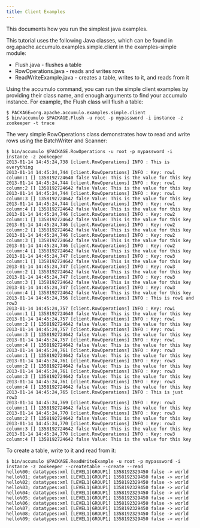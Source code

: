 ```yaml
---
title: Client Examples
---
```


This documents how you run the simplest java examples.

This tutorial uses the following Java classes, which can be found in org.apache.accumulo.examples.simple.client in the examples-simple module:

 * Flush.java - flushes a table
 * RowOperations.java - reads and writes rows
 * ReadWriteExample.java - creates a table, writes to it, and reads from it

Using the accumulo command, you can run the simple client examples by providing their
class name, and enough arguments to find your accumulo instance. For example,
the Flush class will flush a table:

    $ PACKAGE=org.apache.accumulo.examples.simple.client
    $ bin/accumulo $PACKAGE.Flush -u root -p mypassword -i instance -z zookeeper -t trace

The very simple RowOperations class demonstrates how to read and write rows using the BatchWriter
and Scanner:

    $ bin/accumulo $PACKAGE.RowOperations -u root -p mypassword -i instance -z zookeeper
    2013-01-14 14:45:24,738 [client.RowOperations] INFO : This is everything
    2013-01-14 14:45:24,744 [client.RowOperations] INFO : Key: row1 column:1 [] 1358192724640 false Value: This is the value for this key
    2013-01-14 14:45:24,744 [client.RowOperations] INFO : Key: row1 column:2 [] 1358192724642 false Value: This is the value for this key
    2013-01-14 14:45:24,744 [client.RowOperations] INFO : Key: row1 column:3 [] 1358192724642 false Value: This is the value for this key
    2013-01-14 14:45:24,744 [client.RowOperations] INFO : Key: row1 column:4 [] 1358192724642 false Value: This is the value for this key
    2013-01-14 14:45:24,746 [client.RowOperations] INFO : Key: row2 column:1 [] 1358192724642 false Value: This is the value for this key
    2013-01-14 14:45:24,746 [client.RowOperations] INFO : Key: row2 column:2 [] 1358192724642 false Value: This is the value for this key
    2013-01-14 14:45:24,746 [client.RowOperations] INFO : Key: row2 column:3 [] 1358192724642 false Value: This is the value for this key
    2013-01-14 14:45:24,746 [client.RowOperations] INFO : Key: row2 column:4 [] 1358192724642 false Value: This is the value for this key
    2013-01-14 14:45:24,747 [client.RowOperations] INFO : Key: row3 column:1 [] 1358192724642 false Value: This is the value for this key
    2013-01-14 14:45:24,747 [client.RowOperations] INFO : Key: row3 column:2 [] 1358192724642 false Value: This is the value for this key
    2013-01-14 14:45:24,747 [client.RowOperations] INFO : Key: row3 column:3 [] 1358192724642 false Value: This is the value for this key
    2013-01-14 14:45:24,747 [client.RowOperations] INFO : Key: row3 column:4 [] 1358192724642 false Value: This is the value for this key
    2013-01-14 14:45:24,756 [client.RowOperations] INFO : This is row1 and row3
    2013-01-14 14:45:24,757 [client.RowOperations] INFO : Key: row1 column:1 [] 1358192724640 false Value: This is the value for this key
    2013-01-14 14:45:24,757 [client.RowOperations] INFO : Key: row1 column:2 [] 1358192724642 false Value: This is the value for this key
    2013-01-14 14:45:24,757 [client.RowOperations] INFO : Key: row1 column:3 [] 1358192724642 false Value: This is the value for this key
    2013-01-14 14:45:24,757 [client.RowOperations] INFO : Key: row1 column:4 [] 1358192724642 false Value: This is the value for this key
    2013-01-14 14:45:24,761 [client.RowOperations] INFO : Key: row3 column:1 [] 1358192724642 false Value: This is the value for this key
    2013-01-14 14:45:24,761 [client.RowOperations] INFO : Key: row3 column:2 [] 1358192724642 false Value: This is the value for this key
    2013-01-14 14:45:24,761 [client.RowOperations] INFO : Key: row3 column:3 [] 1358192724642 false Value: This is the value for this key
    2013-01-14 14:45:24,761 [client.RowOperations] INFO : Key: row3 column:4 [] 1358192724642 false Value: This is the value for this key
    2013-01-14 14:45:24,765 [client.RowOperations] INFO : This is just row3
    2013-01-14 14:45:24,769 [client.RowOperations] INFO : Key: row3 column:1 [] 1358192724642 false Value: This is the value for this key
    2013-01-14 14:45:24,770 [client.RowOperations] INFO : Key: row3 column:2 [] 1358192724642 false Value: This is the value for this key
    2013-01-14 14:45:24,770 [client.RowOperations] INFO : Key: row3 column:3 [] 1358192724642 false Value: This is the value for this key
    2013-01-14 14:45:24,770 [client.RowOperations] INFO : Key: row3 column:4 [] 1358192724642 false Value: This is the value for this key

To create a table, write to it and read from it:

    $ bin/accumulo $PACKAGE.ReadWriteExample -u root -p mypassword -i instance -z zookeeper --createtable --create --read
    hello%00; datatypes:xml [LEVEL1|GROUP1] 1358192329450 false -> world
    hello%01; datatypes:xml [LEVEL1|GROUP1] 1358192329450 false -> world
    hello%02; datatypes:xml [LEVEL1|GROUP1] 1358192329450 false -> world
    hello%03; datatypes:xml [LEVEL1|GROUP1] 1358192329450 false -> world
    hello%04; datatypes:xml [LEVEL1|GROUP1] 1358192329450 false -> world
    hello%05; datatypes:xml [LEVEL1|GROUP1] 1358192329450 false -> world
    hello%06; datatypes:xml [LEVEL1|GROUP1] 1358192329450 false -> world
    hello%07; datatypes:xml [LEVEL1|GROUP1] 1358192329450 false -> world
    hello%08; datatypes:xml [LEVEL1|GROUP1] 1358192329450 false -> world
    hello%09; datatypes:xml [LEVEL1|GROUP1] 1358192329450 false -> world


